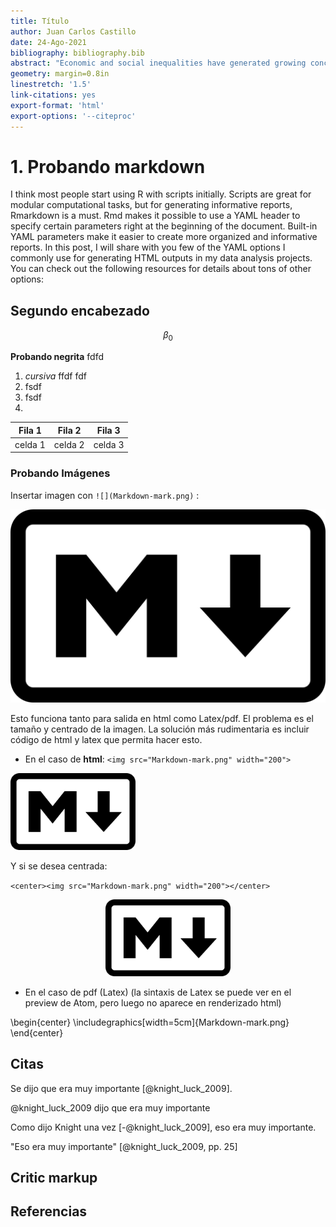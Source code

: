 ```yaml
---
title: Título
author: Juan Carlos Castillo
date: 24-Ago-2021
bibliography: bibliography.bib
abstract: "Economic and social inequalities have generated growing concern and crises across contemporary societies "
geometry: margin=0.8in
linestretch: '1.5'
link-citations: yes
export-format: 'html'
export-options: '--citeproc'
---
```


# 1. Probando markdown

I think most people start using R with scripts initially. Scripts are great for modular computational tasks, but for generating informative reports, Rmarkdown is a must. Rmd makes it possible to use a YAML header to specify certain parameters right at the beginning of the document. Built-in YAML parameters make it easier to create more organized and informative reports. In this post, I will share with you few of the YAML options I commonly use for generating HTML outputs in my data analysis projects. You can check out the following resources for details about tons of other options:

## Segundo encabezado


$$\beta_0$$

**Probando negrita**  fdfd


1. *cursiva*  ffdf fdf
2. fsdf
3. fsdf
4.

Fila 1  | Fila 2  | Fila 3
--|---|--
  celda 1 | celda 2  | celda 3

### Probando Imágenes

Insertar imagen con `![](Markdown-mark.png)` :

![](Markdown-mark.png)

Esto funciona tanto para salida en html como Latex/pdf. El problema es el tamaño y centrado de la imagen. La solución más rudimentaria es incluir código de html y latex que permita hacer esto.

- En el caso de **html**:
`<img src="Markdown-mark.png" width="200">`

<img src="Markdown-mark.png" width="200">

Y si se desea centrada:

`<center><img src="Markdown-mark.png" width="200"></center>`

<center><img src="Markdown-mark.png" width="200"></center>

- En el caso de pdf (Latex) (la sintaxis de Latex se puede ver en el preview de Atom, pero luego no aparece en renderizado html)

\begin{center}
\includegraphics[width=5cm]{Markdown-mark.png}
\end{center}



## Citas

Se dijo que era muy importante [@knight_luck_2009].

@knight_luck_2009 dijo que era muy importante

Como dijo Knight una vez [-@knight_luck_2009], eso era muy importante.

"Eso era muy importante" [@knight_luck_2009, pp. 25]

## Critic markup






## Referencias

